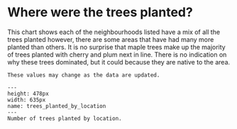 # Where were the trees planted?

This chart shows each of the neighbourhoods listed have a mix of all the trees planted however, there are some areas that have had many more planted than others. It is no surprise that maple trees make up the majority of trees planted with cherry and plum next in line. There is no indication on why these trees dominated, but it could because they are native to the area.

```{note}
These values may change as the data are updated.
```

```{figure} https://github.com/klew-pdot/fptrees/blob/main/images/location.png?raw=true
---
height: 478px
width: 635px
name: trees_planted_by_location
---
Number of trees planted by location.
```
